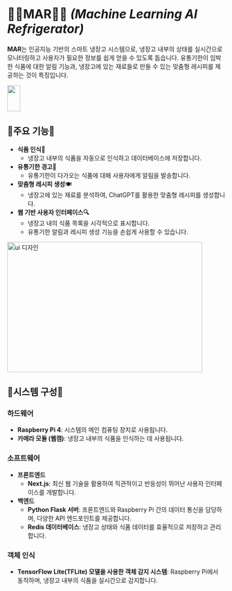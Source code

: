 # **:man_cook:MAR:woman_cook:** ***(Machine Learning AI Refrigerator)***

**MAR**는 인공지능 기반의 스마트 냉장고 시스템으로, 냉장고 내부의 상태를 실시간으로 모니터링하고 사용자가 필요한 정보를 쉽게 얻을 수 있도록 돕습니다. 유통기한이 임박한 식품에 대한 알림 기능과, 냉장고에 있는 재료들로 만들 수 있는 맞춤형 레시피를 제공하는 것이 특징입니다. 

<img src="https://github.com/user-attachments/assets/6ce847a5-eff9-4813-882a-93a61f15b562" width="30" height="60"/>


## 🍕주요 기능🍕

- **식품 인식**:apple:
    - 냉장고 내부의 식품을 자동으로 인식하고 데이터베이스에 저장합니다.
- **유통기한 경고🔔**
    - 유통기한이 다가오는 식품에 대해 사용자에게 알림을 발송합니다.
- **맞춤형 레시피 생성**:plate_with_cutlery:
    - 냉장고에 있는 재료를 분석하여, ChatGPT를 활용한 맞춤형 레시피를 생성합니다.
- **웹 기반 사용자 인터페이스🔍**
    - 냉장고 내의 식품 목록을 시각적으로 표시합니다.
    - 유통기한 알림과 레시피 생성 기능을 손쉽게 사용할 수 있습니다.
   
<img src="https://github.com/user-attachments/assets/59ca29fd-c880-4f01-82c3-dee7bd812ff3" alt="ui 디자인" width="450" height="300"/>



## 🍕시스템 구성🍕

### 하드웨어

- **Raspberry Pi 4**: 시스템의 메인 컴퓨팅 장치로 사용됩니다.
- **카메라 모듈 (웹캠)**: 냉장고 내부의 식품을 인식하는 데 사용됩니다.

### 소프트웨어

- **프론트엔드**
    - **Next.js**: 최신 웹 기술을 활용하여 직관적이고 반응성이 뛰어난 사용자 인터페이스를 개발합니다.
- **백엔드**
    - **Python Flask 서버**: 프론트엔드와 Raspberry Pi 간의 데이터 통신을 담당하며, 다양한 API 엔드포인트를 제공합니다.
    - **Redis 데이터베이스**: 냉장고 상태와 식품 데이터를 효율적으로 저장하고 관리합니다.

### 객체 인식

- **TensorFlow Lite(TFLite) 모델을 사용한 객체 감지 시스템**: Raspberry Pi에서 동작하며, 냉장고 내부의 식품을 실시간으로 감지합니다.
